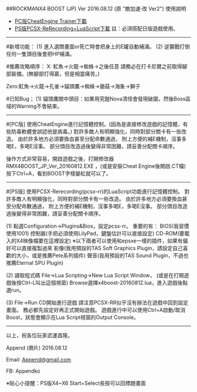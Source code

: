 ﻿##ROCKMANX4 BOOST (JP) Ver 2016.08.12 (原 "敵加速‧改 Ver2") 使用說明 
- [PC版CheatEngine Trainer下載](https://goo.gl/8xxrPe)
- [PS版PCSX-ReRecording+LuaScript下載](https://goo.gl/HVMISi) 
註：必須搭配日版遊戲使用。

--------------------------------------

#新增功能：
(1) 進入選關畫面or死亡時會把身上的E罐自動補滿。
(2) 逆襲戰打倒任何一隻頭目後會把HP補滿。

#推薦攻略順序：
X: 魟魚→火龍→蜘蛛→之後任意
請務必在打卡尼爾之前取得腳部裝備。(無腳部打得贏，但是相當痛苦。)

Zero:魟魚→火龍→孔雀→貓頭鷹→蜘蛛→磨菇→海象→獅子

#已知Bug；
(1) 貓頭鷹關中頭目：如果用究鎧Nova清怪會發現破圖，然後Boss區域的Warning不會結束。

--------------------------------------

#[PC版]
使用CheatEngine進行記憶體控制。(因為是直接修改遊戲的記憶體，有些防毒軟體會誤認他是病毒。)
對許多敵人有明顯強化，同時對部分關卡有一些改造。
由於許多地方必須要換血甚至分配命數通過，
附上方便的補E機制，沒事多喝E，多喝E沒事。
部分頭目改造過後變得非常困難，請妥善分配關卡順序。

操作方式非常容易，開啟遊戲之後，打開修改器 RMX4BOOST_JP_Ver_20160812.EXE ，(或是安裝Cheat Engine後開啟.CT檔)
按下Ctrl+A，看到BOOST字樣變紅就可以了。

--------------------------------------

#[PS版]
使用PCSX-Rerecording(pcsx-rr)的LuaScript功能進行記憶體控制。
對許多敵人有明顯強化，同時對部分關卡有一些改造。
由於許多地方必須要換血甚至分配命數通過，
附上方便的補E機制，沒事多喝E，多喝E沒事。
部分頭目改造過後變得非常困難，請妥善分配關卡順序。

(1) 點選Configuration→Plugins&Bios，設定pcsx-rr。
重要的有：
BIOS(我習慣使用1001)
控制器(手把必須使用LilyPad，鍵盤估計可以直接設定)
CD-ROM(要載入的X4映像檔要在這裡設定)
※以下兩者可以使用和epsxe一樣的插件，如果有偏好可以直接複製過來
影像(我用預設的TAS Soft Graphics Plugin，請設定自己喜歡的大小，或是推薦Pete系列插件)
聲音(我用預設的TAS Sound Plugin，不過也推薦Eternal SPU Plugin)

(2) 讀取程式碼
File->Lua Scripting->New Lua Script Window，
(或是在打開遊戲後按Ctrl-L叫出這個視窗)
Browse選擇x4boost-20160812.lua，進入遊戲後點選run。

(3) File->Run CD開始進行遊戲
請注意PCSX-RR似乎沒有辦法在遊戲中回到設定畫面。
務必都先設定好再正式開始遊戲。
遊戲進行中可以使用Ctrl+A啟動/取消Boost，狀態會顯示在Lua Script視窗的Output Console。

----------------------------------------------------

以上，祝各位玩家武運昌隆。

Append (鴉片) 2016.08.12

Email: Append@gmail.com

FB: Appendko

※貼心小提醒：PS版X4~X6 Start+Select長按可以回標題畫面


